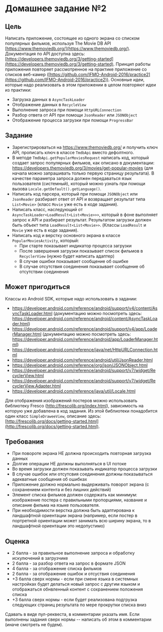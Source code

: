 # Домашнее задание №2

## Цель

Написать приложение, состоящее из одного экрана со списком популярных фильмов, используя The Movie DB API [https://www.themoviedb.org/](https://www.themoviedb.org/). Документация по API доступна здесь: [https://developers.themoviedb.org/3/getting-started](https://developers.themoviedb.org/3/getting-started). Принцип работы приложения повторяет рассмотренное на практике приложение со списков веб-камер ([https://github.com/IFMO-Android-2016/practice2](https://github.com/IFMO-Android-2016/practice2)). Основные идеи, которые надо реализовать в этом приложении в целом повторяют идеи из практики:

* Загрузка данных в `AsyncTaskLoader`
* Отображение данных в `RecycleView`
* Выполнение запроса при помощи `HttpURLConnection`
* Разбор ответа от API при помощи `JsonReader` или `JSONObject`
* Отображение процесса загрузки при помощи `ProgressBar`

## Задание

* Зарегистрироваться на https://www.themoviedb.org/ и получить ключ API, прописать ключ в классе `TmdbApi` вместо дефолтного.
* В методе `TmdbApi.getPopularMoviesRequest` написать код, который создает запрос популярных фильмов, как описано в документации: https://developers.themoviedb.org/3/movies/get-popular-movies (для начала можно запрашивать только первую страницу результата). В качестве параметра запроса должен передаваться язык пользователя (системный), который можно узнать при помощи вызова `Locale.getDefault().getLanguage()`.
* Написать код парсера, который при помощи `JSONObject` или `JsonReader` разбирает ответ от API и возвращает результат типа `List<Movie>` (класс `Movie` уже есть в коде задания).
* Написать класс, наследующий от `AsyncTaskLoader<LoadResult<List<Movie>>>`, который в фоне выполняет запрос к API и разбирает результат. Результатом загрузки должен быть объект типа `LoadResult<List<Movie>>`. (Классы `LoadResult` и `Movie` уже есть в коде задания).
* Написать код и верстку основного экрана в классе `PopularMoviesActivity`, который:
  * При старте показывает индикатор процесса загрузки
  * После завершения загрузки показывает список фильмов в `RecyclerView` (нужно будет написать адаптер)
  * В случае ошибки показывает сообщение об ошибке
  * В случае отсутствия соединения показывает сообщение об отсутствии соединения

## Может пригодиться

Классы из Android SDK, которые надо использовать в задании:

* https://developer.android.com/reference/android/support/v4/content/AsyncTaskLoader.html (документацию можно посмотреть здесь: https://developer.android.com/reference/android/content/AsyncTaskLoader.html)
* https://developer.android.com/reference/android/support/v4/app/LoaderManager.html (документацию можно посмотреть здесь: https://developer.android.com/reference/android/app/LoaderManager.html)
* https://developer.android.com/reference/java/net/HttpURLConnection.html
* https://developer.android.com/reference/android/util/JsonReader.html
* https://developer.android.com/reference/org/json/JSONObject.html
* https://developer.android.com/reference/android/support/v7/widget/RecyclerView.html
* https://developer.android.com/reference/android/support/v7/widget/RecyclerView.Adapter.html
* https://developer.android.com/reference/java/util/Locale.html

Для отображения изображений постеров можно использовать библиотеку Fresco (http://frescolib.org/index.html), зависимость на которую уже добавлена в код задания. Из этой библиотеки понадобится один класс `SimpleDraweeView`, описание здесь: [http://frescolib.org/docs/getting-started.html](http://frescolib.org/docs/getting-started.html). 

## Требования

* При повороте экрана НЕ должна происходить повторная загрузка данных
* Долгие операции НЕ должны выполняться в UI потоке
* Во время загрузки должен показывать индикатор процесса загрузки
* В случае ошибок или отсутсвия соединения должны показываться адекватные сообщения об ошибках
* Приложение должно нормально выдерживать поворот экрана (с сохранением контента и без лишних действий)
* Элемент списка фильмов должен содержать как минимум: изображение постера с правильными пропорциями, название и описание фильма на языке пользователя.
* При необходимости верстка должна быть адаптирована к ландшафтной ориентации экрана (например, если постер в портретной ориентации может занимать всю ширину экрана, то в ландшафтной ориентации это недопустимо)

## Оценка

* 2 балла - за правильное выполнение запроса и обработку искулючений в загрузчике
* 2 балла - за разбор ответа на запрос в формате JSON
* 4 балла - за отображение списка фильмов
* 2 балла - за отображение ошибок и отсуствия соединения
* +3 балла сверх нормы - если при смене языка в системных настройках будет делаться новый запрос с другим языком и отображаться обнвленный контент с сохранением положения списка
* +3 балла сверх нормы - если будет реализована подгрузка следующих страниц результата по мере прокрутки списка вниз

Сдавать в виде пул-реквеста, в комментарии указать имя. Если выполнены задания сверх нормы -- написать об этом в комментарии (иначе смотреть не будем).
